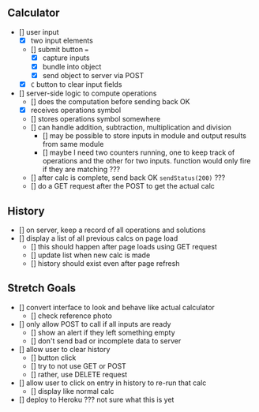 ## Calculator

- [] user input
    - [x] two input elements
    - [] submit button `=`
        - [x] capture inputs
        - [x] bundle into object
        - [x] send object to server via POST
    - [x] `C` button to clear input fields
- [] server-side logic to compute operations
    - [] does the computation before sending back OK
    - [x] receives operations symbol
    - [<!-- x -->] stores operations symbol somewhere  
             <!-- not sure if should place array into module -->
    - [] can handle addition, subtraction, multiplication and division
        - [] may be possible to store inputs in module and output results from same module
        - [] maybe I need two counters running, one to keep track of operations and the other for two inputs. function would only fire if they are matching ???
    - [] after calc is complete, send back OK `sendStatus(200)` ???
    - [] do a GET request after the POST to get the actual calc

## History

- [] on server, keep a record of all operations and solutions
- [] display a list of all previous calcs on page load
    - [] this should happen after page loads using GET request
    - [] update list when new calc is made
    - [] history should exist even after page refresh



## Stretch Goals ##

- [] convert interface to look and behave like actual calculator
    - [] check reference photo
- [] only allow POST to call if all inputs are ready
    - [] show an alert if they left something empty
    - [] don't send bad or incomplete data to server
- [] allow user to clear history
    - [] button click
    - [] try to not use GET or POST
    - [] rather, use DELETE request
- [] allow user to click on entry in history to re-run that calc
    - [] display like normal calc
- [] deploy to Heroku  ??? not sure what this is yet